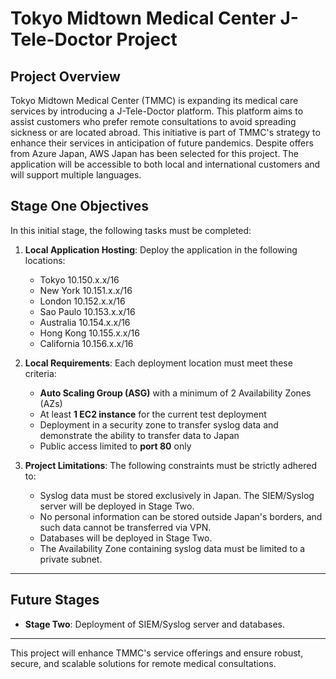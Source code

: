 # Tokyo Midtown Medical Center J-Tele-Doctor Project

## Project Overview
Tokyo Midtown Medical Center (TMMC) is expanding its medical care services by introducing a J-Tele-Doctor platform. This platform aims to assist customers who prefer remote consultations to avoid spreading sickness or are located abroad. This initiative is part of TMMC's strategy to enhance their services in anticipation of future pandemics. Despite offers from Azure Japan, AWS Japan has been selected for this project. The application will be accessible to both local and international customers and will support multiple languages.

## Stage One Objectives
In this initial stage, the following tasks must be completed:

1. **Local Application Hosting**: Deploy the application in the following locations:
    - Tokyo 10.150.x.x/16 
    - New York 10.151.x.x/16
    - London 10.152.x.x/16
    - Sao Paulo 10.153.x.x/16
    - Australia 10.154.x.x/16
    - Hong Kong 10.155.x.x/16
    - California 10.156.x.x/16

2. **Local Requirements**: Each deployment location must meet these criteria:
    - **Auto Scaling Group (ASG)** with a minimum of 2 Availability Zones (AZs)
    - At least **1 EC2 instance** for the current test deployment
    - Deployment in a security zone to transfer syslog data and demonstrate the ability to transfer data to Japan
    - Public access limited to **port 80** only

3. **Project Limitations**: The following constraints must be strictly adhered to:
    - Syslog data must be stored exclusively in Japan. The SIEM/Syslog server will be deployed in Stage Two.
    - No personal information can be stored outside Japan's borders, and such data cannot be transferred via VPN.
    - Databases will be deployed in Stage Two.
    - The Availability Zone containing syslog data must be limited to a private subnet.

---

## Future Stages
- **Stage Two**: Deployment of SIEM/Syslog server and databases.

---

This project will enhance TMMC's service offerings and ensure robust, secure, and scalable solutions for remote medical consultations.
